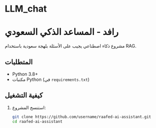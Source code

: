 # LLM_chat
# رافد - المساعد الذكي السعودي

مشروع ذكاء اصطناعي يجيب على الأسئلة بلهجة سعودية باستخدام RAG.

## المتطلبات
- Python 3.8+
- مكتبات Python (في `requirements.txt`)

## كيفية التشغيل
1. استنسخ المشروع:
   ```bash
   git clone https://github.com/username/raafed-ai-assistant.git
   cd raafed-ai-assistant
